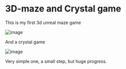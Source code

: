 # 3D-maze and Crystal game

This is my first 3d unreal maze game

![image](https://github.com/user-attachments/assets/f0b33253-ca2e-4af4-807f-945a2024889b)

And a crystal game

![image](https://github.com/user-attachments/assets/1179b6f9-5591-469c-bf24-f5f26d634598)

Very simple one, a small step, but huge progress.
